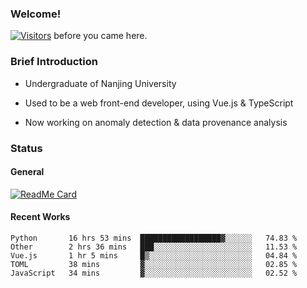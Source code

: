 ### Welcome!

[![Visitors](https://visitor-badge.laobi.icu/badge?page_id=HermitSun.HermitSun)]() before you came here.

### Brief Introduction

- Undergraduate of Nanjing University

- Used to be a web front-end developer, using Vue.js & TypeScript

- Now working on anomaly detection & data provenance analysis

### Status

#### General

[![ReadMe Card](https://github-readme-stats.hermitsun.vercel.app/api?username=HermitSun&count_private=true&show_icons=true)]()

#### Recent Works

<!--START_SECTION:waka-->
```text
Python       16 hrs 53 mins  ██████████████████▓░░░░░░   74.83 % 
Other        2 hrs 36 mins   ███░░░░░░░░░░░░░░░░░░░░░░   11.53 % 
Vue.js       1 hr 5 mins     █▒░░░░░░░░░░░░░░░░░░░░░░░   04.84 % 
TOML         38 mins         ▓░░░░░░░░░░░░░░░░░░░░░░░░   02.85 % 
JavaScript   34 mins         ▓░░░░░░░░░░░░░░░░░░░░░░░░   02.52 % 
```
<!--END_SECTION:waka-->
